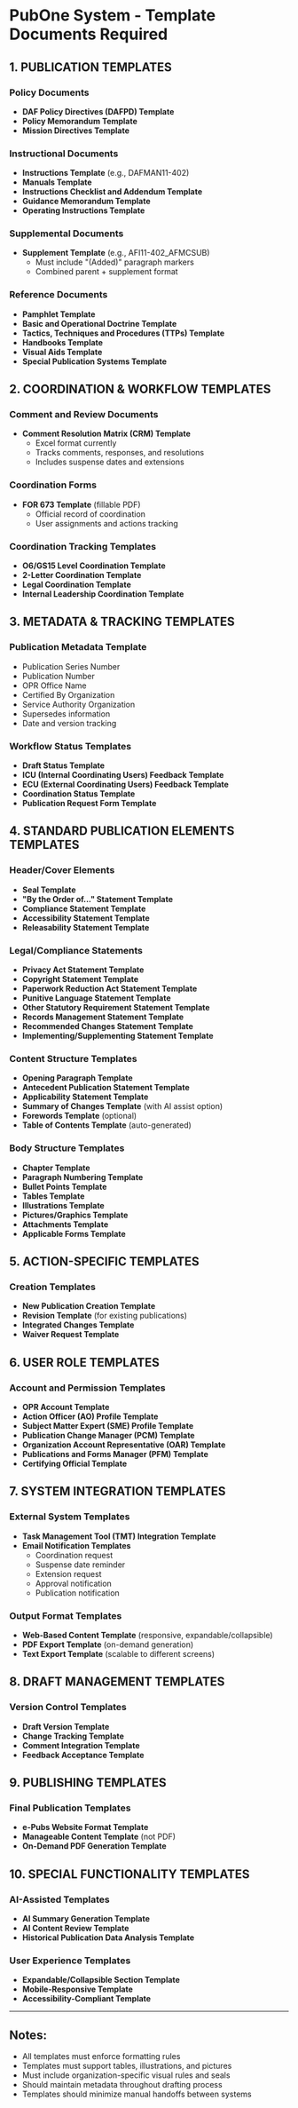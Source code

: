 # PubOne System - Template Documents Required

## 1. PUBLICATION TEMPLATES

### Policy Documents
- **DAF Policy Directives (DAFPD) Template**
- **Policy Memorandum Template**
- **Mission Directives Template**

### Instructional Documents
- **Instructions Template** (e.g., DAFMAN11-402)
- **Manuals Template**
- **Instructions Checklist and Addendum Template**
- **Guidance Memorandum Template**
- **Operating Instructions Template**

### Supplemental Documents
- **Supplement Template** (e.g., AFI11-402_AFMCSUB)
  - Must include "(Added)" paragraph markers
  - Combined parent + supplement format

### Reference Documents
- **Pamphlet Template**
- **Basic and Operational Doctrine Template**
- **Tactics, Techniques and Procedures (TTPs) Template**
- **Handbooks Template**
- **Visual Aids Template**
- **Special Publication Systems Template**

## 2. COORDINATION & WORKFLOW TEMPLATES

### Comment and Review Documents
- **Comment Resolution Matrix (CRM) Template**
  - Excel format currently
  - Tracks comments, responses, and resolutions
  - Includes suspense dates and extensions

### Coordination Forms
- **FOR 673 Template** (fillable PDF)
  - Official record of coordination
  - User assignments and actions tracking

### Coordination Tracking Templates
- **O6/GS15 Level Coordination Template**
- **2-Letter Coordination Template**
- **Legal Coordination Template**
- **Internal Leadership Coordination Template**

## 3. METADATA & TRACKING TEMPLATES

### Publication Metadata Template
- Publication Series Number
- Publication Number
- OPR Office Name
- Certified By Organization
- Service Authority Organization
- Supersedes information
- Date and version tracking

### Workflow Status Templates
- **Draft Status Template**
- **ICU (Internal Coordinating Users) Feedback Template**
- **ECU (External Coordinating Users) Feedback Template**
- **Coordination Status Template**
- **Publication Request Form Template**

## 4. STANDARD PUBLICATION ELEMENTS TEMPLATES

### Header/Cover Elements
- **Seal Template**
- **"By the Order of..." Statement Template**
- **Compliance Statement Template**
- **Accessibility Statement Template**
- **Releasability Statement Template**

### Legal/Compliance Statements
- **Privacy Act Statement Template**
- **Copyright Statement Template**
- **Paperwork Reduction Act Statement Template**
- **Punitive Language Statement Template**
- **Other Statutory Requirement Statement Template**
- **Records Management Statement Template**
- **Recommended Changes Statement Template**
- **Implementing/Supplementing Statement Template**

### Content Structure Templates
- **Opening Paragraph Template**
- **Antecedent Publication Statement Template**
- **Applicability Statement Template**
- **Summary of Changes Template** (with AI assist option)
- **Forewords Template** (optional)
- **Table of Contents Template** (auto-generated)

### Body Structure Templates
- **Chapter Template**
- **Paragraph Numbering Template**
- **Bullet Points Template**
- **Tables Template**
- **Illustrations Template**
- **Pictures/Graphics Template**
- **Attachments Template**
- **Applicable Forms Template**

## 5. ACTION-SPECIFIC TEMPLATES

### Creation Templates
- **New Publication Creation Template**
- **Revision Template** (for existing publications)
- **Integrated Changes Template**
- **Waiver Request Template**

## 6. USER ROLE TEMPLATES

### Account and Permission Templates
- **OPR Account Template**
- **Action Officer (AO) Profile Template**
- **Subject Matter Expert (SME) Profile Template**
- **Publication Change Manager (PCM) Template**
- **Organization Account Representative (OAR) Template**
- **Publications and Forms Manager (PFM) Template**
- **Certifying Official Template**

## 7. SYSTEM INTEGRATION TEMPLATES

### External System Templates
- **Task Management Tool (TMT) Integration Template**
- **Email Notification Templates**
  - Coordination request
  - Suspense date reminder
  - Extension request
  - Approval notification
  - Publication notification

### Output Format Templates
- **Web-Based Content Template** (responsive, expandable/collapsible)
- **PDF Export Template** (on-demand generation)
- **Text Export Template** (scalable to different screens)

## 8. DRAFT MANAGEMENT TEMPLATES

### Version Control Templates
- **Draft Version Template**
- **Change Tracking Template**
- **Comment Integration Template**
- **Feedback Acceptance Template**

## 9. PUBLISHING TEMPLATES

### Final Publication Templates
- **e-Pubs Website Format Template**
- **Manageable Content Template** (not PDF)
- **On-Demand PDF Generation Template**

## 10. SPECIAL FUNCTIONALITY TEMPLATES

### AI-Assisted Templates
- **AI Summary Generation Template**
- **AI Content Review Template**
- **Historical Publication Data Analysis Template**

### User Experience Templates
- **Expandable/Collapsible Section Template**
- **Mobile-Responsive Template**
- **Accessibility-Compliant Template**

---

## Notes:
- All templates must enforce formatting rules
- Templates must support tables, illustrations, and pictures
- Must include organization-specific visual rules and seals
- Should maintain metadata throughout drafting process
- Templates should minimize manual handoffs between systems